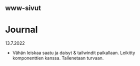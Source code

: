 ## www-sivut

# Journal
13.7.2022 
- Vähän leiskaa saatu ja daisyt & tailwindit paikallaan. Leikitty komponenttien kanssa. Tallenetaan turvaan.

